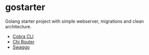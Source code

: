 # gostarter

Golang starter project with simple webserver, migrations and clean architecture.

- [Cobra CLI](https://github.com/spf13/cobra)
- [Chi Router](https://github.com/go-chi/chi)
- [Swaggo](https://github.com/swaggo/swag)

